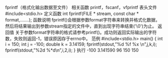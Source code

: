 

fprintf（格式化输出数据至文件）
相关函数
printf，fscanf，vfprintf
表头文件
#include<stdio.h>
定义函数
int fprintf(FILE * stream, const char * format,.......);
函数说明
fprintf()会根据参数format字符串来转换并格式化数据，然后将结果输出到参数stream指定的文件中，直到出现字符串结束('\0')为止。
返回值
关于参数format字符串的格式请参考printf()。成功则返回实际输出的字符数，失败则返回-1，错误原因存于errno中。
范例
#include<stdio.h>
main()
{
int i = 150;
int j = -100;
double k = 3.14159;
fprintf(stdout,”%d %f %x \n”,j,k,i);
fprintf(stdout,”%2d %*d\n”,i,2,i);
}
执行
-100 3.141590 96
150 150